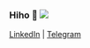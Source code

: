### Hiho 👋 <img src="https://hit-counter.vanhanen.dev?tag=github-profile-readme" />

[LinkedIn](https://linkedin.com/in/vanhanenjjv)
| [Telegram](https://t.me/vanhanenjjv)
